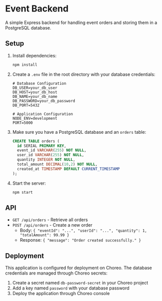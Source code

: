 # Event Backend

A simple Express backend for handling event orders and storing them in a PostgreSQL database.

## Setup

1. Install dependencies:
   ```bash
   npm install
   ```

2. Create a `.env` file in the root directory with your database credentials:
   ```env
   # Database Configuration
   DB_USER=your_db_user
   DB_HOST=your_db_host
   DB_NAME=your_db_name
   DB_PASSWORD=your_db_password
   DB_PORT=5432

   # Application Configuration
   NODE_ENV=development
   PORT=5000
   ```

3. Make sure you have a PostgreSQL database and an `orders` table:
   ```sql
   CREATE TABLE orders (
     id SERIAL PRIMARY KEY,
     event_id VARCHAR(255) NOT NULL,
     user_id VARCHAR(255) NOT NULL,
     quantity INTEGER NOT NULL,
     total_amount DECIMAL(10,2) NOT NULL,
     created_at TIMESTAMP DEFAULT CURRENT_TIMESTAMP
   );
   ```

4. Start the server:
   ```bash
   npm start
   ```

## API

- `GET /api/orders` - Retrieve all orders
- `POST /api/orders` - Create a new order
  - Body: `{ "eventId": "...", "userId": "...", "quantity": 1, "totalAmount": 99.99 }`
  - Response: `{ "message": "Order created successfully." }`

## Deployment

This application is configured for deployment on Choreo. The database credentials are managed through Choreo secrets:

1. Create a secret named `db-password-secret` in your Choreo project
2. Add a key named `password` with your database password
3. Deploy the application through Choreo console 